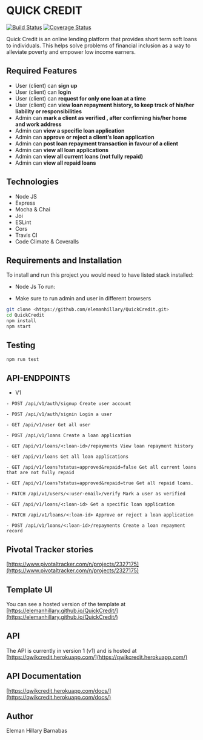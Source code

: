 # QUICK CREDIT

[![Build Status](https://travis-ci.org/elemanhillary/QuickCredit.svg?branch=develop-v2)](https://travis-ci.org/elemanhillary/QuickCredit)
[![Coverage Status](https://coveralls.io/repos/github/elemanhillary/QuickCredit/badge.svg?branch=develop-v2)](https://coveralls.io/github/elemanhillary/QuickCredit?branch=develop-v2)

Quick Credit is an online lending platform that provides short term soft loans to individuals. This helps solve problems of financial inclusion as a way to alleviate poverty and empower low income earners.

## Required Features

- User (client) can **sign up**
- User (client) can **login**
- User (client) can **request for only one loan at a time**
- User (client) can **view loan repayment history, to keep track of his/her liability or responsibilities**
- Admin can **mark a client as verified , after confirming his/her home and work address**
- Admin can **view a specific loan application**
- Admin can **approve or reject a client’s loan application**
- Admin can **post loan repayment transaction in favour of a client**
- Admin can **view all loan applications**
- Admin can **view all current loans (not fully repaid)**
- Admin can **view all repaid loans**


## Technologies

- Node JS
- Express
- Mocha & Chai
- Joi
- ESLint
- Cors
- Travis CI
- Code Climate & Coveralls

## Requirements and Installation

To install and run this project you would need to have listed stack installed:

- Node Js
To run:

- Make sure to run admin and user in different browsers
```sh
git clone <https://github.com/elemanhillary/QuickCredit.git>
cd QuickCredit
npm install
npm start
```

## Testing

```sh
npm run test
```

## API-ENDPOINTS

- V1

`- POST /api/v1/auth/signup Create user account`

`- POST /api/v1/auth/signin Login a user`

`- GET /api/v1/user Get all user`

`- POST /api/v1/loans Create a loan application`

`- GET /api/v1/loans/<:loan-id>/repayments View loan repayment history`

`- GET /api/v1/loans Get all loan applications`

`- GET /api/v1/loans?status=approved&repaid=false Get all current loans that are not fully repaid`

`- GET /api/v1/loans?status=approved&repaid=true Get all repaid loans.`

`- PATCH /api/v1/users/<:user-email>/verify Mark a user as verified`

`- GET /api/v1/loans/<:loan-id> Get a specific loan application`

`- PATCH /api/v1/loans/<:loan-id> Approve or reject a loan application`

`- POST /api/v1/loans/<:loan-id>/repayments Create a loan repayment record`


## Pivotal Tracker stories

[https://www.pivotaltracker.com/n/projects/2327175](https://www.pivotaltracker.com/n/projects/2327175)

## Template UI

You can see a hosted version of the template at [https://elemanhillary.github.io/QuickCredit/](https://elemanhillary.github.io/QuickCredit/)

## API

The API is currently in version 1 (v1) and is hosted at
[https://qwikcredit.herokuapp.com/](https://qwikcredit.herokuapp.com/)

## API Documentation

[https://qwikcredit.herokuapp.com/docs/](https://qwikcredit.herokuapp.com/docs/)

## Author

Eleman Hillary Barnabas

